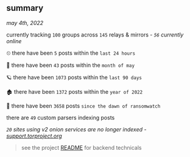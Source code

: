 
## summary
_may 4th, 2022_

currently tracking `100` groups across `145` relays & mirrors - _`56` currently online_

⏲ there have been `5` posts within the `last 24 hours`

🦈 there have been `43` posts within the `month of may`

🪐 there have been `1073` posts within the `last 90 days`

🏚 there have been `1372` posts within the `year of 2022`

🦕 there have been `3658` posts `since the dawn of ransomwatch`

there are `49` custom parsers indexing posts

_`20` sites using v2 onion services are no longer indexed - [support.torproject.org](https://support.torproject.org/onionservices/v2-deprecation/)_

> see the project [README](https://github.com/thetanz/ransomwatch#ransomwatch--) for backend technicals
